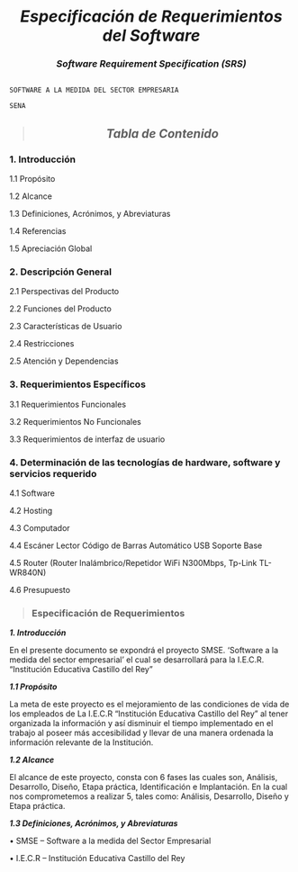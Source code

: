 <center>

# ***Especificación de Requerimientos del Software***
### *Software Requirement Specification (SRS)*

</center>

  
                                                                          SOFTWARE A LA MEDIDA DEL SECTOR EMPRESARIA
                                                                                                                SENA
<center>

 > ## ***Tabla de Contenido***
</center>

### **1.	Introducción**

1.1	Propósito	                            

1.2	Alcance	                                

1.3	Definiciones, Acrónimos, y Abreviaturas	

1.4	Referencias	                            

1.5	Apreciación Global	                    

### **2.	Descripción General**	

2.1	Perspectivas del Producto	

2.2	Funciones del Producto	

2.3	Características de Usuario	

2.4	Restricciones	

2.5	Atención y Dependencias	

### **3.	Requerimientos Específicos**	

3.1	Requerimientos Funcionales	

3.2	Requerimientos No Funcionales	

3.3	Requerimientos de interfaz de usuario	

### **4.  Determinación de las tecnologías de hardware, software y servicios requerido**	

4.1	Software	

4.2	Hosting	

4.3	Computador	

4.4	Escáner Lector Código de Barras Automático USB Soporte Base

4.5	Router (Router Inalámbrico/Repetidor WiFi N300Mbps, Tp-Link TL-WR840N)	

4.6	Presupuesto	



> ### **Especificación de Requerimientos**

***1.	Introducción***

En el presente documento se expondrá el proyecto SMSE. ‘Software a la medida del sector empresarial’ el cual se desarrollará para la I.E.C.R. “Institución Educativa Castillo del Rey”

***1.1	Propósito***

La meta de este proyecto es el mejoramiento de las condiciones de vida de los empleados de La I.E.C.R “Institución Educativa Castillo del Rey” al tener organizada la información y así disminuir el tiempo implementado en el trabajo al poseer más accesibilidad y llevar de una manera ordenada la información relevante de la Institución.

***1.2	Alcance***

El alcance de este proyecto, consta con 6 fases las cuales son, Análisis, Desarrollo, Diseño, Etapa práctica, Identificación e Implantación. En la cual nos comprometemos a realizar 5, tales como: Análisis, Desarrollo, Diseño y Etapa práctica.

***1.3	Definiciones, Acrónimos, y Abreviaturas***

•	SMSE – Software a la medida del Sector Empresarial

•	I.E.C.R – Institución Educativa Castillo del Rey

